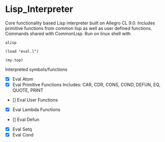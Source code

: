 # Lisp_Interpreter
Core functionality based Lisp interpreter built on Allegro CL 9.0. Includes primitive functions from common lisp as well as user defined functions. Commands shared with CommonLisp.  Run on linux shell with 
```
alisp
```
```
(load "eval.l")
```
``` 
(my-top) 
```

Interpreted symbols/functions
- [X] Eval Atom
- [X] Eval Primitive Functions
        Includes: CAR, CDR, CONS, COND, DEFUN, EQ, QUOTE, PRINT
- [] Eval User Functions
- [X] Eval Lambda Functions
- [] Eval Defun
- [X] Eval Setq
- [X] Eval Cond
